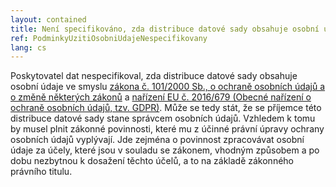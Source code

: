 ```yaml
---
layout: contained
title: Není specifikováno, zda distribuce datové sady obsahuje osobní údaje
ref: PodminkyUzitiOsobniUdajeNespecifikovany
lang: cs
---
```


Poskytovatel dat nespecifikoval, zda distribuce datové sady obsahuje osobní údaje ve smyslu [zákona č. 101/2000 Sb., o ochraně osobních údajů a o změně některých zákonů](https://www.zakonyprolidi.cz/cs/2000-101) a [nařízení EU č. 2016/679 (Obecné nařízení o ochraně osobních údajů, tzv. GDPR)](http://eur-lex.europa.eu/legal-content/CS/TXT/HTML/?uri=CELEX:32016R0679&from=CS).
Může se tedy stát, že se příjemce této distribuce datové sady stane správcem osobních údajů.
Vzhledem k tomu by musel plnit zákonné povinnosti, které mu z účinné právní úpravy ochrany osobních údajů vyplývají.
Jde zejména o povinnost zpracovávat osobní údaje za účely, které jsou v souladu se zákonem, vhodným způsobem a po dobu nezbytnou k dosažení těchto účelů, a to na základě zákonného právního titulu.